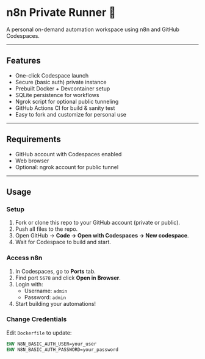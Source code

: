 # n8n Private Runner 🚀

A personal on-demand automation workspace using n8n and GitHub Codespaces.

---

## Features

- One-click Codespace launch  
- Secure (basic auth) private instance  
- Prebuilt Docker + Devcontainer setup  
- SQLite persistence for workflows  
- Ngrok script for optional public tunneling  
- GitHub Actions CI for build & sanity test  
- Easy to fork and customize for personal use

---

## Requirements

- GitHub account with Codespaces enabled  
- Web browser  
- Optional: ngrok account for public tunnel

---

## Usage

### Setup

1. Fork or clone this repo to your GitHub account (private or public).  
2. Push all files to the repo.  
3. Open GitHub → **Code → Open with Codespaces → New codespace**.  
4. Wait for Codespace to build and start.

### Access n8n

1. In Codespaces, go to **Ports** tab.  
2. Find port `5678` and click **Open in Browser**.  
3. Login with:  
   - Username: `admin`  
   - Password: `admin`  
4. Start building your automations!

### Change Credentials

Edit `Dockerfile` to update:

```dockerfile
ENV N8N_BASIC_AUTH_USER=your_user
ENV N8N_BASIC_AUTH_PASSWORD=your_password
